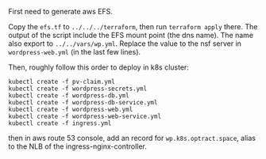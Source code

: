 First need to generate aws EFS.

Copy the `efs.tf` to `../../../terraform`, then run `terraform apply` there.  The output
of the script include the EFS mount point (the dns name). The name also export to
`../../vars/wp.yml`. Replace the value to the nsf server in `wordpress-web.yml` (in the
last few lines).

Then, roughly follow this order to deploy in k8s cluster:
```
kubectl create -f pv-claim.yml
kubectl create -f wordpress-secrets.yml
kubectl create -f wordpress-db.yml
kubectl create -f wordpress-db-service.yml 
kubectl create -f wordpress-web.yml
kubectl create -f wordpress-web-service.yml
kubectl create -f ingress.yml
```

then in aws route 53 console, add an record for `wp.k8s.optract.space`, alias to the NLB
of the ingress-nginx-controller.

